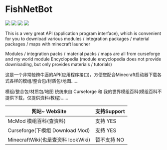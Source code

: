 # FishNetBot
![](https://img.shields.io/badge/Mod加载器-Forge+Farbic等-66CCFF)
![](https://img.shields.io/badge/license-GPLv3.0-blue)
![](https://img.shields.io/badge/Python-3.6+-brightgreen)
![](https://img.shields.io/badge/需要的密钥-Curseforge官方API密钥-yellow)


This is a very great API (application program interface), which is convenient for you to download various modules / integration packages / material packages / maps with minecraft launcher

Modules / integration packs / material packs / maps are all from curseforge and my world module Encyclopedia (module encyclopedia does not provide downloading, but only provides materials / tutorials)

这是一个非常~~拉跨~~牛逼的API(应用程序接口)，方便您配合Minecraft启动器下载各式各样的模组/整合包/材质包/地图......

模组/整合包/材质包/地图 统统来自 Curseforge 和 我的世界模组百科(模组百科不提供下载，仅提供资料/教程)......


| 网站~ WebSite                    |    支持Support    |
|---------------------------------| ------------------|
| McMod 模组百科(查资料)                    |      支持 YES     |
| Curseforge(下模组 Download Mod)  |      支持 YES     |
| MinecraftWiki(也是查资料 lookWiki)|   暂不支持 NO     |
